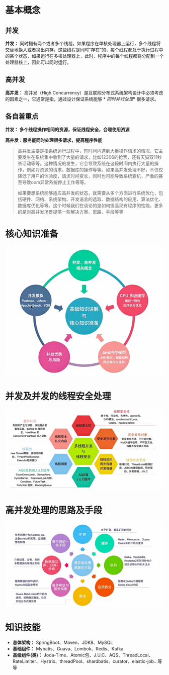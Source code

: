 # 基本概念

## 并发

**并发：**
同时拥有两个或者多个线程，如果程序在单核处理器上运行，多个线程将交替地换入或者换出内存，这些线程是同时“存在”的，每个线程都处于执行过程中的某个状态，如果运行在多核处理器上，此时，程序中的每个线程都将分配到一个处理器核上，因此可以同时运行。

## 高并发

**高并发：** 高并发（High Concurrency）是互联网分布式系统架构设计中必须考虑的因素之一，它通常是指，通过设计保证系统能够 *
*同时并行处理** 很多请求。

## 各自着重点

**并发： 多个线程操作相同的资源，保证线程安全，合理使用资源**

**高并发：服务能同时处理很多请求，提高程序性能**

> 高并发主要是指系统运行过程中，短时间内遇到大量操作请求的情况，它主要发生在系统集中收到了大量的请求，比如12306的抢票，还有天猫双11秒杀活动等等。这种情况的发生，它会导致系统在这段时间内执行大量的操作，例如对资源的请求，数据库的操作等等。如果高并发处理不好，不仅仅降低了用户的体验度，请求时间变长，同时也可能导致系统宕机，严重的甚至导致oom异常系统停止工作等等。
> 
> 如果要想系统能够适应高并发的状态，就需要从多个方面进行系统优化，包括硬件、网络、系统架构、开发语言的选取、数据结构的应用、算法优化、数据库优化等等。这个时候我们在谈论的是如何提高现有程序的性能，更多的是对高并发场景提供一些解决方案、思路、手段等等

# 核心知识准备

![1.3核心知识准备.png](imgs/1.3%E6%A0%B8%E5%BF%83%E7%9F%A5%E8%AF%86%E5%87%86%E5%A4%87.png)

# 并发及并发的线程安全处理

![1.3并发与并发的线程安全处理.png](imgs/1.3%E5%B9%B6%E5%8F%91%E4%B8%8E%E5%B9%B6%E5%8F%91%E7%9A%84%E7%BA%BF%E7%A8%8B%E5%AE%89%E5%85%A8%E5%A4%84%E7%90%86.png)

# 高并发处理的思路及手段

![1.3高并发处理的思路及手段.png](imgs/1.3%E9%AB%98%E5%B9%B6%E5%8F%91%E5%A4%84%E7%90%86%E7%9A%84%E6%80%9D%E8%B7%AF%E5%8F%8A%E6%89%8B%E6%AE%B5.png)

# 知识技能

- **总体架构：** SpringBoot、Maven、JDK8、MySQL
- **基础组件：** Mybatis、Guava、Lombok、Redis、Kafka
- **高级组件(类)：**
  Joda-Time、Atomic包、J.U.C、AQS、ThreadLocal、RateLimiter、Hystrix、threadPool、shardbatis、curator、elastic-job...等等
